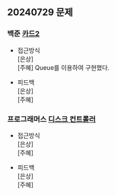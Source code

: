 ## 20240729 문제

### 백준 [카드2](https://www.acmicpc.net/problem/2164)

- 접근방식<br/>
  [은상]
  <br/>
  [주혜] Queue를 이용하여 구현했다.

- 피드백<br/>
  [은상]
  <br/>
  [주혜]

### 프로그래머스 [디스크 컨트롤러](https://school.programmers.co.kr/learn/courses/30/lessons/42627)

- 접근방식<br/>
  [은상]
  <br/>
  [주혜]
  
- 피드백<br/>
  [은상]
  <br/>
  [주혜]
